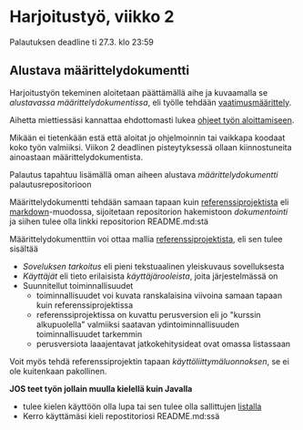 # Harjoitustyö, viikko 2 

Palautuksen deadline ti 27.3. klo 23:59

## Alustava määrittelydokumentti

Harjoitustyön tekeminen aloitetaan päättämällä aihe ja kuvaamalla se _alustavassa määrittelydokumentissa_, eli työlle tehdään [vaatimusmäärittely](https://github.com/mluukkai/otm-2018/blob/master/web/materiaali.md#vaatimusmäärittely).

Aihetta miettiessäsi kannattaa ehdottomasti lukea [ohjeet työn aloittamiseen](https://github.com/mluukkai/otm-2018/blob/master/web/tyon_aloitus.md).

Mikään ei tietenkään estä että aloitat jo ohjelmoinnin tai vaikkapa koodaat koko työn valmiiksi. Viikon 2 deadlinen pisteytyksessä ollaan kiinnostuneita ainoastaan määrittelydokumentista.

Palautus tapahtuu lisämällä oman aiheen alustava _määrittelydokumentti_ palautusrepositorioon

Määrittelydokumentti tehdään samaan tapaan kuin [referenssiprojektista](https://github.com/mluukkai/OtmTodoApp) eli [markdown](https://guides.github.com/features/mastering-markdown/)-muodossa, sijoitetaan repositorion hakemistoon _dokumentointi_ ja siihen tulee olla linkki repositorion README.md:stä

Määrittelydokumenttiin voi ottaa mallia [referenssiprojektista](https://github.com/mluukkai/OtmTodoApp), eli sen tulee sisältää

- _Soveluksen tarkoitus_ eli pieni tekstuaalinen yleiskuvaus sovelluksesta
- _Käyttäjät_ eli tieto erilaisista _käyttäjärooleista_, joita järjestelmässä on
- Suunnitellut toiminnallisuudet
  - toiminnallisuudet voi kuvata ranskalaisina viivoina samaan tapaan kuin referenssiprojektissa
  - referenssiprojektissa on kuvattu perusversion eli jo "kurssin alkupuolella" valmiiksi saatavan ydintoiminnallisuuden toiminnallisuudet tarkemmin
  - perusversiota laaajentavat jatkokehitysideat ovat omassa listassaan

Voit myös tehdä referenssiprojektin tapaan _käyttöliittymäluonnoksen_, se ei ole kuitenkaan pakollinen.

**JOS teet työn jollain muulla kielellä kuin Javalla**
- tulee kielen käyttöön olla lupa tai sen tulee olla sallittujen [listalla](https://github.com/mluukkai/otm-2018/blob/master/web/tyon_aloitus.md#harjoitustyön-kieli-ja-ohjelmointikieli)
- Kerro käyttämäsi kieli repostitoriosi README.md:ssä
